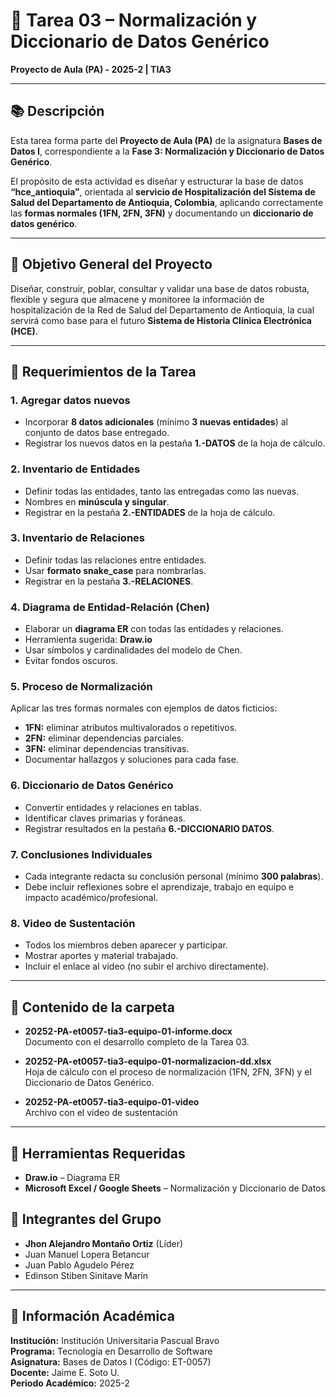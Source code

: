 # 🏥 Tarea 03 – Normalización y Diccionario de Datos Genérico  
**Proyecto de Aula (PA) - 2025-2 | TIA3**

---

## 📚 Descripción

Esta tarea forma parte del **Proyecto de Aula (PA)** de la asignatura **Bases de Datos I**, correspondiente a la **Fase 3: Normalización y Diccionario de Datos Genérico**.  

El propósito de esta actividad es diseñar y estructurar la base de datos **“hce_antioquia”**, orientada al **servicio de Hospitalización del Sistema de Salud del Departamento de Antioquia, Colombia**, aplicando correctamente las **formas normales (1FN, 2FN, 3FN)** y documentando un **diccionario de datos genérico**.

---

## 🎯 Objetivo General del Proyecto

Diseñar, construir, poblar, consultar y validar una base de datos robusta, flexible y segura que almacene y monitoree la información de hospitalización de la Red de Salud del Departamento de Antioquia, la cual servirá como base para el futuro **Sistema de Historia Clínica Electrónica (HCE)**.

---

## 🧩 Requerimientos de la Tarea

### **1. Agregar datos nuevos**
- Incorporar **8 datos adicionales** (mínimo **3 nuevas entidades**) al conjunto de datos base entregado.
- Registrar los nuevos datos en la pestaña **1.-DATOS** de la hoja de cálculo.

### **2. Inventario de Entidades**
- Definir todas las entidades, tanto las entregadas como las nuevas.
- Nombres en **minúscula y singular**.
- Registrar en la pestaña **2.-ENTIDADES** de la hoja de cálculo.

### **3. Inventario de Relaciones**
- Definir todas las relaciones entre entidades.
- Usar **formato snake_case** para nombrarlas.
- Registrar en la pestaña **3.-RELACIONES**.

### **4. Diagrama de Entidad-Relación (Chen)**
- Elaborar un **diagrama ER** con todas las entidades y relaciones.
- Herramienta sugerida: **Draw.io**
- Usar símbolos y cardinalidades del modelo de Chen.
- Evitar fondos oscuros.

### **5. Proceso de Normalización**
Aplicar las tres formas normales con ejemplos de datos ficticios:
- **1FN:** eliminar atributos multivalorados o repetitivos.  
- **2FN:** eliminar dependencias parciales.  
- **3FN:** eliminar dependencias transitivas.  
- Documentar hallazgos y soluciones para cada fase.

### **6. Diccionario de Datos Genérico**
- Convertir entidades y relaciones en tablas.
- Identificar claves primarias y foráneas.
- Registrar resultados en la pestaña **6.-DICCIONARIO DATOS**.

### **7. Conclusiones Individuales**
- Cada integrante redacta su conclusión personal (mínimo **300 palabras**).
- Debe incluir reflexiones sobre el aprendizaje, trabajo en equipo e impacto académico/profesional.

### **8. Video de Sustentación**
- Todos los miembros deben aparecer y participar.
- Mostrar aportes y material trabajado.
- Incluir el enlace al video (no subir el archivo directamente).

---

## 📂 Contenido de la carpeta

- **20252-PA-et0057-tia3-equipo-01-informe.docx**  
  Documento con el desarrollo completo de la Tarea 03.  

- **20252-PA-et0057-tia3-equipo-01-normalizacion-dd.xlsx**  
  Hoja de cálculo con el proceso de normalización (1FN, 2FN, 3FN) y el Diccionario de Datos Genérico.  

- **20252-PA-et0057-tia3-equipo-01-video**  
  Archivo con el video de sustentación  

---

## 🧠 Herramientas Requeridas
- **Draw.io** – Diagrama ER  
- **Microsoft Excel / Google Sheets** – Normalización y Diccionario de Datos  


## 👥 Integrantes del Grupo

- **Jhon Alejandro Montaño Ortiz** (Líder)  
- Juan Manuel Lopera Betancur  
- Juan Pablo Agudelo Pérez  
- Edinson Stiben Sinitave Marín  

---

## 🏫 Información Académica

**Institución:** Institución Universitaria Pascual Bravo  
**Programa:** Tecnología en Desarrollo de Software  
**Asignatura:** Bases de Datos I (Código: ET-0057)  
**Docente:** Jaime E. Soto U.  
**Periodo Académico:** 2025-2  




